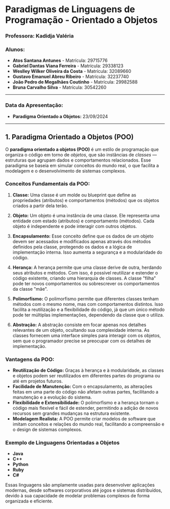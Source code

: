 # **Paradigmas de Linguagens de Programação - Orientado a Objetos**

### **Professora:** Kadidja Valéria

### **Alunos:**
- **Atos Santana Antunes** - Matrícula: 29715776  
- **Gabriel Dantas Viana Ferreira** - Matrícula: 29338123  
- **Weslley Wilker Oliveira da Costa** - Matrícula: 32089660  
- **Gustavo Emanuel Abreu Ribeiro** - Matrícula: 32237740  
- **João Pedro de Megalhães Coutinho** - Matrícula: 29982588  
- **Bruna Carvalho Silva** - Matrícula: 30542260  

---

### **Data da Apresentação:**
- **Paradigma Orientado a Objetos:** 23/09/2024

---

## **1. Paradigma Orientado a Objetos (POO)**

O **paradigma orientado a objetos (POO)** é um estilo de programação que organiza o código em torno de *objetos*, que são instâncias de *classes* — estruturas que agrupam dados e comportamentos relacionados. Esse paradigma se baseia em simular conceitos do mundo real, o que facilita a modelagem e o desenvolvimento de sistemas complexos.

### **Conceitos Fundamentais da POO:**

1. **Classe:** Uma classe é um molde ou blueprint que define as propriedades (atributos) e comportamentos (métodos) que os objetos criados a partir dela terão. 
   
2. **Objeto:** Um objeto é uma instância de uma classe. Ele representa uma entidade com estado (atributos) e comportamento (métodos). Cada objeto é independente e pode interagir com outros objetos.

3. **Encapsulamento:** Esse conceito define que os dados de um objeto devem ser acessados e modificados apenas através dos métodos definidos pela classe, protegendo os dados e a lógica de implementação interna. Isso aumenta a segurança e a modularidade do código.

4. **Herança:** A herança permite que uma classe derive de outra, herdando seus atributos e métodos. Com isso, é possível reutilizar e estender o código existente, criando uma hierarquia de classes. A classe "filha" pode ter novos comportamentos ou sobrescrever os comportamentos da classe "mãe".

5. **Polimorfismo:** O polimorfismo permite que diferentes classes tenham métodos com o mesmo nome, mas com comportamentos distintos. Isso facilita a reutilização e a flexibilidade do código, já que um único método pode ter múltiplas implementações, dependendo da classe que o utiliza.

6. **Abstração:** A abstração consiste em focar apenas nos detalhes relevantes de um objeto, ocultando sua complexidade interna. As classes fornecem uma interface simples para interagir com os objetos, sem que o programador precise se preocupar com os detalhes de implementação.

### **Vantagens da POO:**
- **Reutilização de Código:** Graças à herança e à modularidade, as classes e objetos podem ser reutilizados em diferentes partes do programa ou até em projetos futuros.
- **Facilidade de Manutenção:** Com o encapsulamento, as alterações feitas em uma parte do código não afetam outras partes, facilitando a manutenção e a evolução do sistema.
- **Flexibilidade e Extensibilidade:** O polimorfismo e a herança tornam o código mais flexível e fácil de estender, permitindo a adição de novos recursos sem grandes mudanças na estrutura existente.
- **Modelagem Realista:** A POO permite criar modelos de software que imitam conceitos e relações do mundo real, facilitando a compreensão e o design de sistemas complexos.

### **Exemplo de Linguagens Orientadas a Objetos**  
- **Java**  
- **C++**  
- **Python**  
- **Ruby**  
- **C#**

Essas linguagens são amplamente usadas para desenvolver aplicações modernas, desde softwares corporativos até jogos e sistemas distribuídos, devido à sua capacidade de modelar problemas complexos de forma organizada e eficiente.
